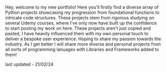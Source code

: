 Hey, welcome to my new portfolio! Here you'll firstly find a diverse array of Python projects showcasing my progression from foundational functions to intricate code structures. 
These projects stem from rigorous studying on several Udemy courses, where I've only now have built up the confidence to start posting my work on here. 
These projects aren't just copied and pasted, I have heavily influenced them with my own personal touch to deliver a bespoke user experience. Hoping to share my passion towards the industry.
As I get better I will share more diverse and personal projects from all sorts of programming lanuages with Libraries and Frameworks added to them!

last updated - 21/02/24
